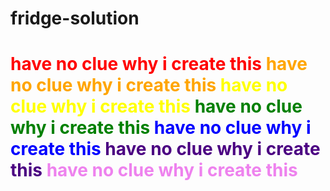 # fridge-solution
<h1>
  <span style="color: red;">have no clue why i create this</span>
  <span style="color: orange;">have no clue why i create this</span>
  <span style="color: yellow;">have no clue why i create this</span>
  <span style="color: green;">have no clue why i create this</span>
  <span style="color: blue;">have no clue why i create this</span>
  <span style="color: indigo;">have no clue why i create this</span>
  <span style="color: violet;">have no clue why i create this</span>
</h1>
